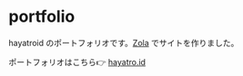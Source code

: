 # portfolio
hayatroid のポートフォリオです。[Zola](https://www.getzola.org/) でサイトを作りました。

ポートフォリオはこちら👉 [hayatro.id](https://hayatro.id)
